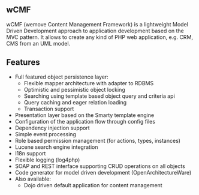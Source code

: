 wCMF
----
wCMF (wemove Content Management Framework) is a lightweight 
Model Driven Development approach to application
development based on the MVC pattern. It allows to create any kind of
PHP web application, e.g. CRM, CMS from an UML model.

Features
--------
- Full featured object persistence layer:
  - Flexible mapper architecture with adapter to RDBMS
  - Optimistic and pessimistic object locking
  - Searching using template based object query and criteria api
  - Query caching and eager relation loading
  - Transaction support
- Presentation layer based on the Smarty template engine
- Configuration of the application flow through config files
- Dependency injection support
- Simple event processing
- Role based permission management (for actions, types, instances)
- Lucene search engine integration
- I18n support
- Flexible logging (log4php)
- SOAP and REST interface supporting CRUD operations on all objects
- Code generator for model driven development (OpenArchitectureWare)
- Also available:
  - Dojo driven default application for content management

